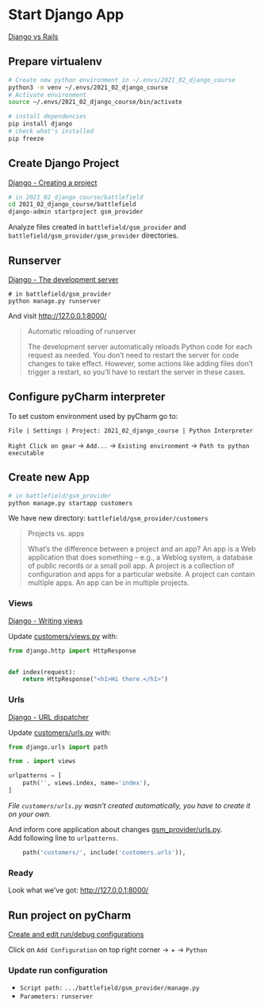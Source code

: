 # Start Django App
[Django vs Rails]

## Prepare virtualenv
```bash
# Create new python environment in ~/.envs/2021_02_django_course
python3 -m venv ~/.envs/2021_02_django_course
# Activate environment
source ~/.envs/2021_02_django_course/bin/activate

# install dependencies
pip install django
# check what's installed
pip freeze
```

## Create Django Project
[Django - Creating a project]

```bash
# in 2021_02_django_course/battlefield
cd 2021_02_django_course/battlefield
django-admin startproject gsm_provider
```

Analyze files created in `battlefield/gsm_provider` and `battlefield/gsm_provider/gsm_provider` directories.

## Runserver
[Django - The development server]

```
# in battlefield/gsm_provider
python manage.py runserver
```

And visit http://127.0.0.1:8000/

> Automatic reloading of runserver 
> 
> The development server automatically reloads Python code for each request as needed.
> You don’t need to restart the server for code changes to take effect.
> However, some actions like adding files don’t trigger a restart,
> so you’ll have to restart the server in these cases.

## Configure pyCharm interpreter

To set custom environment used by pyCharm go to:
```
File | Settings | Project: 2021_02_django_course | Python Interpreter
```
`Right Click on gear` &rarr; `Add...` &rarr; `Existing environment` &rarr; `Path to python executable`


## Create new App
```bash
# in battlefield/gsm_provider
python manage.py startapp customers
```

We have new directory: `battlefield/gsm_provider/customers`

> Projects vs. apps
> 
> What’s the difference between a project and an app?
> An app is a Web application that does something – e.g.,
> a Weblog system, a database of public records or a small poll app.
> A project is a collection of configuration and apps for a particular website.
> A project can contain multiple apps. An app can be in multiple projects.

### Views
[Django - Writing views]

Update [customers/views.py](../battlefield/gsm_provider/customers/views.py) with:
```python
from django.http import HttpResponse


def index(request):
    return HttpResponse("<h1>Hi there.</h1>")

```

### Urls
[Django - URL dispatcher]

Update [customers/urls.py](../battlefield/gsm_provider/customers/urls.py) with:
```python
from django.urls import path

from . import views

urlpatterns = [
    path('', views.index, name='index'),
]

```

_File `customers/urls.py` wasn't created automatically, you have to create it on your own._


And inform core application about changes [gsm_provider/urls.py](../battlefield/gsm_provider/gsm_provider/urls.py).  
Add following line to `urlpatterns`.
```python
    path('customers/', include('customers.urls')),
```

### Ready
Look what we've got: http://127.0.0.1:8000/

## Run project on pyCharm
[Create and edit run/debug configurations]

Click on `Add Configuration` on top right corner &rarr; + &rarr; `Python`

### Update run configuration
* `Script path:` `.../battlefield/gsm_provider/manage.py`
* `Parameters:` `runserver`


<!-- urls -->
[Django vs Rails]: https://stackshare.io/stackups/django-vs-rails
[Django - Creating a project]: https://docs.djangoproject.com/en/3.1/intro/tutorial01/#creating-a-project
[Django - The development server]: https://docs.djangoproject.com/en/3.1/intro/tutorial01/#the-development-server
[Django - Writing views]: https://docs.djangoproject.com/en/3.1/topics/http/views/
[Django - URL dispatcher]: https://docs.djangoproject.com/en/3.1/topics/http/urls/
[Create and edit run/debug configurations]: https://www.jetbrains.com/help/pycharm/creating-and-editing-run-debug-configurations.html